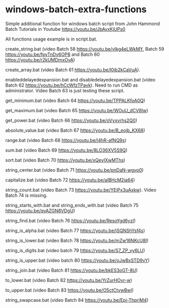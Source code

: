 # windows-batch-extra-functions
Simple additional function for windows batch script from John Hammond Batch Tutorials in Youtube https://youtu.be/JbAyxKjUPs0

All functions usage example is in script.bat.

create_string.bat (video Batch 58 https://youtu.be/vIkg4eLWkMY, Batch 59 https://youtu.be/fpyTnDv6OP8 and Batch 60 https://youtu.be/r2kUMDmxOvA)

create_array.bat (video Batch 61 https://youtu.be/l0ib2kCaVuA).

enableddelayedexpansion.bat and disabledelayedexpansion.bat (video Batch 62 https://youtu.be/hCcWfzTPavk). Need to run CMD as administrator. Video Batch 63 is just testing these script.

get_minimum.bat (video Batch 64 https://youtu.be/TPPALKfoA0Q)

get_maximum.bat (video Batch 65 https://youtu.be/WOuU_dCV8Iw)

get_power.bat (video Batch 66 https://youtu.be/oVyxvrhs2Q0)

absolute_value.bat (video Batch 67 https://youtu.be/B_eojb_KX68)

range.bat (video Batch 68 https://youtu.be/l4hR-afNQ9s)

sum.bat (video Batch 69 https://youtu.be/8LO36XV5S9Q)

sort.bat (video Batch 70 https://youtu.be/xQevIXwMThs)

string_center.bat (video Batch 71 https://youtu.be/pnDaN-wgvp0)

capitalize.bat (video Batch 72 https://youtu.be/aIBHcM2ia64)

string_count.bat (video Batch 73 https://youtu.be/YEjPx3uAxkw). Video Batch 74 is missing.

string_starts_with.bat and string_ends_with.bat (video Batch 75 https://youtu.be/qvAZGN8VDgU)

string_find.bat (video Batch 76 https://youtu.be/ResoYgd6yzI)

string_is_alpha.bat (video Batch 77 https://youtu.be/jSQNShYsf4s)

string_is_lower.bat (video Batch 78 https://youtu.be/mZw16NKcU8I)

string_is_digits.bat (video batch 79 https://youtu.be/S7_ZP_yy6LU)

string_is_upper.bat (video batch 80 https://youtu.be/oJwBxSTD9vY)

string_join.bat (video Batch 81 https://youtu.be/bkES3oGT-8U)

to_lower.bat (video Batch 82 https://youtu.be/YrZurHOvr-w)

to_upper.bat (video Batch 83 https://youtu.be/O5ctCtywBwI)

string_swapcase.bat (video Batch 84 https://youtu.be/Epj-ThprjM4)
